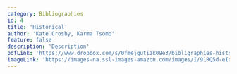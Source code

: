 ```yaml
---
category: Bibliographies
id: 4
title: 'Historical'
author: 'Kate Crosby, Karma Tsomo'
feature: false
description: 'Description'
pdfLink: 'https://www.dropbox.com/s/0fmejgutizk09e3/bibligraphies-historical.pdf?dl=0'
imageLink: 'https://images-na.ssl-images-amazon.com/images/I/91RQ5d-eIqL.jpg'
---
```

